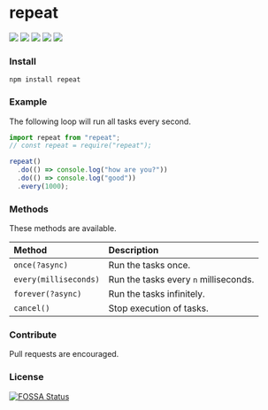 # repeat

![](https://badgen.net/npm/v/repeat?color=grey)
![](https://badgen.net/npm/dy/repeat?color=orange)
![](https://badgen.net/packagephobia/install/repeat?color=055ff3)
![](https://badgen.net/badge/code%20style/prettier/ff51bc)
![](https://app.fossa.io/api/projects/git%2Bgithub.com%2F117%2Frepeat.svg?type=shield)
 
### Install

`npm install repeat`

### Example

The following loop will run all tasks every second.

```javascript
import repeat from "repeat";
// const repeat = require("repeat");

repeat()
  .do(() => console.log("how are you?"))
  .do(() => console.log("good"))
  .every(1000);
```

### Methods

These methods are available.

| Method                | Description                           |
| :-------------------- | :------------------------------------ |
| `once(?async)`        | Run the tasks once.                   |
| `every(milliseconds)` | Run the tasks every `n` milliseconds. |
| `forever(?async)`     | Run the tasks infinitely.             |
| `cancel()`            | Stop execution of tasks.              |

### Contribute

Pull requests are encouraged.

### License
[![FOSSA Status](https://app.fossa.io/api/projects/git%2Bgithub.com%2F117%2Frepeat.svg?type=large)](https://app.fossa.io/projects/git%2Bgithub.com%2F117%2Frepeat?ref=badge_large) 
